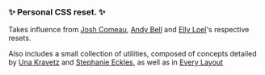 <h3>✨ Personal CSS reset. ✨</h3>

Takes influence from [Josh Comeau](https://www.joshwcomeau.com/css/custom-css-reset/#the-css-reset), [Andy Bell](https://piccalil.li/blog/a-modern-css-reset/) and [Elly Loel](https://www.ellyloel.com/projects/modern-css-reset/)'s respective resets.

Also includes a small collection of utilities, composed of concepts detailed by [Una Kravetz](http://1linelayouts.glitch.me/) and [Stephanie Eckles](https://moderncss.dev/), as well as in [Every Layout](https://every-layout.dev/)

